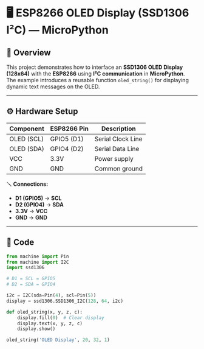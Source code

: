 # 🖥️ ESP8266 OLED Display (SSD1306 I²C) — MicroPython

## 🧠 Overview
This project demonstrates how to interface an **SSD1306 OLED Display (128x64)** with the **ESP8266** using **I²C communication** in **MicroPython**.  
The example introduces a reusable function `oled_string()` for displaying dynamic text messages on the OLED.

---

## ⚙️ Hardware Setup

| Component | ESP8266 Pin | Description |
|------------|-------------|--------------|
| OLED (SCL) | GPIO5 (D1) | Serial Clock Line |
| OLED (SDA) | GPIO4 (D2) | Serial Data Line |
| VCC | 3.3V | Power supply |
| GND | GND | Common ground |

🪛 **Connections:**
- **D1 (GPIO5)** → **SCL**  
- **D2 (GPIO4)** → **SDA**  
- **3.3V** → **VCC**  
- **GND** → **GND**

---

## 🧩 Code

```python
from machine import Pin
from machine import I2C
import ssd1306

# D1 = SCL = GPIO5
# D2 = SDA = GPIO4

i2c = I2C(sda=Pin(4), scl=Pin(5))
display = ssd1306.SSD1306_I2C(128, 64, i2c)

def oled_string(x, y, z, c):
    display.fill(0)  # Clear display
    display.text(x, y, z, c)
    display.show()

oled_string('OLED Display', 20, 32, 1)
